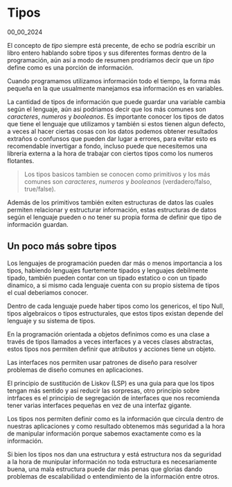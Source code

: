 # Tipos
00_00_2024

El concepto de *tipo* siempre está precente, de echo se podría escribir un libro entero hablando sobre tipos y sus diferentes formas dentro de la programación, aún así a modo de resumen prodriamos decir que un *tipo* define como es una porción de información.

Cuando programamos utilizamos información todo el tiempo, la forma más pequeña en la que usualmente manejamos esa información es en variables.

La cantidad de tipos de información que puede guardar una variable cambia según el lenguaje, aún asi podriamos decir que los más comunes son *caracteres*, *numeros* y *booleanos*. Es importante conocer los tipos de datos que tiene el lenguaje que utilizamos y también si estos tienen algun defecto, a veces al hacer ciertas cosas con los datos podemos obtener resultados extraños o confunsos que pueden dar lugar a errores, para evitar esto es recomendable invertigar a fondo, incluso  puede que necesitemos una libreria externa a la hora de trabajar con ciertos tipos como los numeros flotantes.

> Los tipos basicos tambien se conocen como primitivos y los más comunes son *caracteres*, *numeros* y *booleanos* (verdadero/falso, true/false).

Además de los primitivos también exiten estructuras de datos las cuales permiten relacionar y estructurar información, estas estructuras de datos según el lenguaje pueden o no tener su propia forma de definir que tipo de información guardan.

## Un poco más sobre tipos 

Los lenguajes de programación pueden dar más o menos importancia a los tipos, habiendo lenguajes fuertemente tipados y lenguajes debilmente tipado, también pueden contar con un tipado estatico o con un tipado dinamico, a si mismo cada lenguaje cuenta con su propio sistema de tipos el cual deberiamos conocer.

Dentro de cada lenguaje puede haber tipos como los genericos, el tipo Null, tipos algebraicos o tipos estructurales, que estos tipos existan depende del lenguaje y su sistema de tipos.

En la programación orientada a objetos definimos como es una clase a través de tipos llamados a veces interfaces y a veces clases abstractas, estos tipos nos permiten definir que atributos y acciones tiene un objeto. 

Las interfaces nos permiten usar patrones de diseño para resolver problemas de diseño comunes en aplicaciones.

El principio de sustitución de Liskov (LSP) es una guia para que los tipos tengan más sentido y así reducir las sorpresas, otro principio sobre intrfaces es el principio de segregación de interfaces que nos recomienda tener varias interfaces pequeñas en vez de una interfaz gigante.

Los tipos nos permiten definir como es la información que circula dentro de nuestras aplicaciones y como resultado obtenemos más seguridad a la hora de manipular información porque sabemos exactamente como es la información. 

Si bien los tipos nos dan una estructura y está estructura nos da seguridad a la hora de munipular información no toda estructura es necesariamente buena, una mala estructura puede dar más penas que glorias dando problemas de escalabilidad o entendimiento de la información entre otros.

